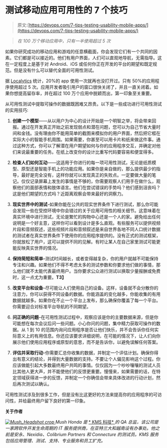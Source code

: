 # 测试移动应用可用性的 7 个技巧

> 原文:[https://devops.com/7-tips-testing-usability-mobile-apps/](https://devops.com/7-tips-testing-usability-mobile-apps/)

> *在 100 万个移动应用中，只有一半使用超过 5 次*

如果你研究成功的移动应用和游戏的任意横截面，你会发现它们有一个共同的因素。它们都是可以接近的。他们有用户界面，人们可以直观地导航，无需指导。这在一定程度上是基于对 Android、iOS 或任何你正在开发的平台的期望和既定规范。但是没有什么可以替代全面的可用性测试。

据 [Localytics](http://info.localytics.com/blog/app-retention-improves) 统计，20%的 app 使用一次就再也没打开过。只有 50%的应用程序使用超过 5 次。应用开发者吸引用户的窗口很快关闭了，并且一直关闭着。如果你想提高留存率，并在超过 100 万个应用中脱颖而出，第一印象至关重要。

从可用性测试中提取可操作的数据既困难又昂贵。以下是一些成功进行可用性测试的实用技巧:

1.  **创建一个模型**——从以用户为中心的设计开始是一个明智之举，将会带来回报。通过在开发真正开始之前发现弱点和潜在问题，您可以为自己节省大量时间和金钱。没有理由你不能用简单的截图来模拟你的用户界面，然后把它框在实际大小的智能手机周围。如果需要，你甚至可以用卡片和纸来做这件事。通过这种方式，你可以了解潜在用户期望如何与你的应用程序交互，并确定对他们来说最重要的任务。在纸上改变你的设计比重写代码要容易和便宜得多。

2.  **检查人们如何互动**——这适用于你进行的每一项可用性测试，无论是纸质模型、原型还是智能手机上的功能应用。如果你是亲自做的，那么提供最少的指导，最好是完全没有，这样你就可以发现真正的失败点。一定要做大量的笔记。仅仅记录屏幕上发生的事情是不够的，你需要观察人们用手在做什么，观察他们的面部表情和肢体语言。他们在尝试错误的手势吗？他们感到沮丧吗？这是他们期望的方式吗？近距离观察会带来最好的洞察力。

3.  **现实世界中的测试**–如果你能在公共的现实世界条件下进行测试，那么你可能会发现一些在受控环境中你会错过的关于应用可用性的相关细节。这意味着在真实环境中进行测试，无论是繁忙的购物中心还是一个人的家。避免给出任何说明是一个好主意，这样你可以看到设计是多么直观。有些服务可以提供视频片段和音频叙述，这些视频片段和音频叙述是来自世界各地不同人口统计数据的测试者在真实世界条件下使用你的应用程序提供的。没有正式的测试框架，你就放松了用户，这可以提供不同的见解。有时让某人在自己家里测试可能更能反映真实世界的情况。

4.  **保持简短和简单**–测试时间越长，或者变得越复杂，你的用户就越不可能保持专注和兴趣。如果他们不得不考虑太多的测试参数和你要求他们做的事情，那么他们就不太能代表最终用户。当你要求公众进行测试以换取少量报酬或免费时，这一点尤为重要。**T3】**

5.  **改变平台和设备**–尽可能让人们使用自己的设备。这样，设备就不会分散你的注意力，你可以获得不同设备的数据。你能涵盖的变化越多，你能收集的有用数据就越多。如果你在不止一个平台上发布，那么确保你覆盖了每一个平台。你需要迎合对标准平台导航的不同期望。

6.  **问正确的问题**–在可用性测试过程中，观察应该是你的主要数据来源，但是你可能想在每次会议后问一些问题。小心你问的问题，集中精力获取可操作的数据。从 1 到 10 的范围内询问应用程序是否让他们快乐，并不会告诉你任何实际意义上的有用信息。你还应该要求详细说明，在可能的情况下，让人们向你展示他们使用应用程序或原型的意思，而不是告诉你，以避免误解任何答案。

7.  **评估并采取行动**–你需要汇总你收集的数据，并制定一个评估计划。确保你得出有意义的结论，并得到大量数据的支持。不要让个人偏见影响这个过程。你应该做能引起大多数最终用户共鸣的事情。仅仅因为一个吵吵嚷嚷的测试人员比其他人更大声，并不能使他们的反馈更重要。慢慢来，如果需要的话，在特定领域获得进一步的反馈，并制定一个你确信会带来具体改进的行动计划，然后再次测试以确认。

可用性测试涉及到很多工作，但是没有比这更好的方法来提高你的应用程序的可访问性，并给最终用户留下良好的第一印象。

**关于作者**

*[![Mush_Headshot crop](../Images/00483b05f1758626fdee0fc3fc6cae61.png) ](https://devops.com/wp-content/uploads/2015/01/Mush_Headshot-crop.jpg) Mush Honda 是* [ * KMS 科技* ](http://www.kms-technology.com/) *的 QA 总监，该公司是一家跨软件开发生命周期的 IT 服务提供商，在亚特兰大和越南设有办事处。他之前是安永、Nexidia、Colibrium Partners 和 Connecture 的测试员。KMS 服务包括应用管理、测试、支持、专业服务和员工扩充。*